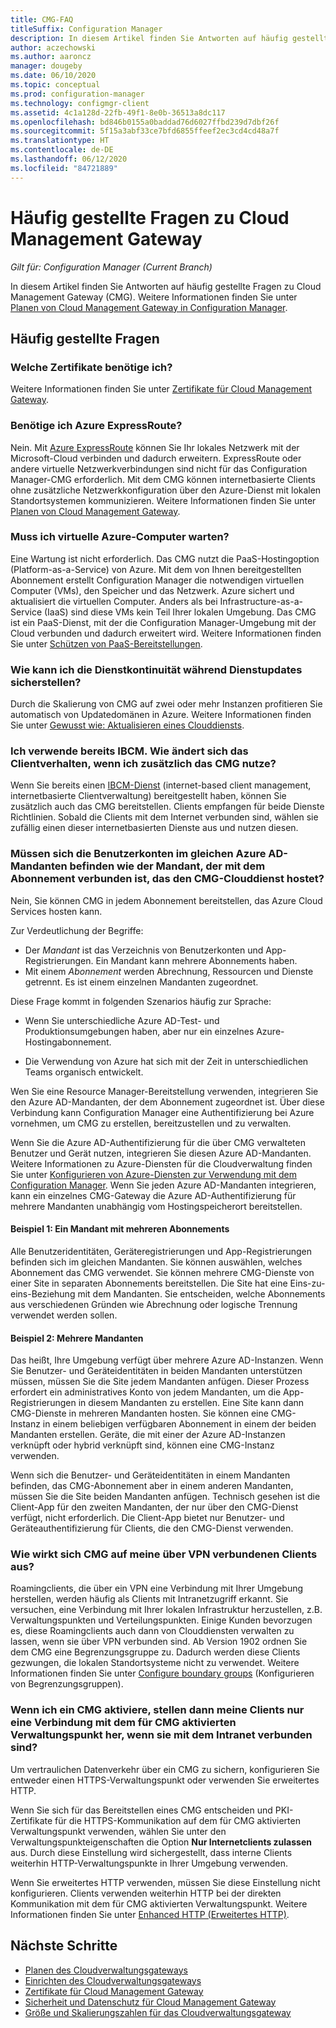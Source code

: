 ```yaml
---
title: CMG-FAQ
titleSuffix: Configuration Manager
description: In diesem Artikel finden Sie Antworten auf häufig gestellte Fragen zu Cloud Management Gateway.
author: aczechowski
ms.author: aaroncz
manager: dougeby
ms.date: 06/10/2020
ms.topic: conceptual
ms.prod: configuration-manager
ms.technology: configmgr-client
ms.assetid: 4c1a128d-22fb-49f1-8e0b-36513a8dc117
ms.openlocfilehash: bd846b0155a0baddad76d6027ffbd239d7dbf26f
ms.sourcegitcommit: 5f15a3abf33ce7bfd6855ffeef2ec3cd4cd48a7f
ms.translationtype: HT
ms.contentlocale: de-DE
ms.lasthandoff: 06/12/2020
ms.locfileid: "84721889"
---
```

# <a name="frequently-asked-questions-about-the-cloud-management-gateway"></a>Häufig gestellte Fragen zu Cloud Management Gateway

*Gilt für: Configuration Manager (Current Branch)*

In diesem Artikel finden Sie Antworten auf häufig gestellte Fragen zu Cloud Management Gateway (CMG). Weitere Informationen finden Sie unter [Planen von Cloud Management Gateway in Configuration Manager](plan-cloud-management-gateway.md).

## <a name="frequently-asked-questions"></a>Häufig gestellte Fragen

### <a name="what-certificates-do-i-need"></a>Welche Zertifikate benötige ich?

Weitere Informationen finden Sie unter [Zertifikate für Cloud Management Gateway](certificates-for-cloud-management-gateway.md).

### <a name="do-i-need-azure-expressroute"></a>Benötige ich Azure ExpressRoute?

Nein. Mit [Azure ExpressRoute](/azure/expressroute/expressroute-introduction) können Sie Ihr lokales Netzwerk mit der Microsoft-Cloud verbinden und dadurch erweitern. ExpressRoute oder andere virtuelle Netzwerkverbindungen sind nicht für das Configuration Manager-CMG erforderlich. Mit dem CMG können internetbasierte Clients ohne zusätzliche Netzwerkkonfiguration über den Azure-Dienst mit lokalen Standortsystemen kommunizieren. Weitere Informationen finden Sie unter [Planen von Cloud Management Gateway](plan-cloud-management-gateway.md).

<!-- SCCMDocs#1659 -->

### <a name="do-i-need-to-maintain-the-azure-virtual-machines"></a>Muss ich virtuelle Azure-Computer warten?

Eine Wartung ist nicht erforderlich. Das CMG nutzt die PaaS-Hostingoption (Platform-as-a-Service) von Azure. Mit dem von Ihnen bereitgestellten Abonnement erstellt Configuration Manager die notwendigen virtuellen Computer (VMs), den Speicher und das Netzwerk. Azure sichert und aktualisiert die virtuellen Computer. Anders als bei Infrastructure-as-a-Service (IaaS) sind diese VMs kein Teil Ihrer lokalen Umgebung. Das CMG ist ein PaaS-Dienst, mit der die Configuration Manager-Umgebung mit der Cloud verbunden und dadurch erweitert wird. Weitere Informationen finden Sie unter [Schützen von PaaS-Bereitstellungen](/azure/security/security-paas-deployments).

### <a name="how-can-i-ensure-service-continuity-during-service-updates"></a>Wie kann ich die Dienstkontinuität während Dienstupdates sicherstellen?

Durch die Skalierung von CMG auf zwei oder mehr Instanzen profitieren Sie automatisch von Updatedomänen in Azure. Weitere Informationen finden Sie unter [Gewusst wie: Aktualisieren eines Clouddiensts](/azure/cloud-services/cloud-services-update-azure-service).

### <a name="im-already-using-ibcm-if-i-add-cmg-how-do-clients-behave"></a>Ich verwende bereits IBCM. Wie ändert sich das Clientverhalten, wenn ich zusätzlich das CMG nutze?

Wenn Sie bereits einen [IBCM-Dienst](../plan-internet-based-client-management.md) (internet-based client management, internetbasierte Clientverwaltung) bereitgestellt haben, können Sie zusätzlich auch das CMG bereitstellen. Clients empfangen für beide Dienste Richtlinien. Sobald die Clients mit dem Internet verbunden sind, wählen sie zufällig einen dieser internetbasierten Dienste aus und nutzen diesen.

### <a name="do-the-user-accounts-have-to-be-in-the-same-azure-ad-tenant-as-the-tenant-associated-with-the-subscription-that-hosts-the-cmg-cloud-service"></a><a name="bkmk_tenant"></a> Müssen sich die Benutzerkonten im gleichen Azure AD-Mandanten befinden wie der Mandant, der mit dem Abonnement verbunden ist, das den CMG-Clouddienst hostet?
<!--SCCMDocs-pr issue #2873-->
Nein, Sie können CMG in jedem Abonnement bereitstellen, das Azure Cloud Services hosten kann.

Zur Verdeutlichung der Begriffe:

- Der _Mandant_ ist das Verzeichnis von Benutzerkonten und App-Registrierungen. Ein Mandant kann mehrere Abonnements haben.
- Mit einem _Abonnement_ werden Abrechnung, Ressourcen und Dienste getrennt. Es ist einem einzelnen Mandanten zugeordnet.

Diese Frage kommt in folgenden Szenarios häufig zur Sprache:  

- Wenn Sie unterschiedliche Azure AD-Test- und Produktionsumgebungen haben, aber nur ein einzelnes Azure-Hostingabonnement.

- Die Verwendung von Azure hat sich mit der Zeit in unterschiedlichen Teams organisch entwickelt.

Wen Sie eine Resource Manager-Bereitstellung verwenden, integrieren Sie den Azure AD-Mandanten, der dem Abonnement zugeordnet ist. Über diese Verbindung kann Configuration Manager eine Authentifizierung bei Azure vornehmen, um CMG zu erstellen, bereitzustellen und zu verwalten.  

Wenn Sie die Azure AD-Authentifizierung für die über CMG verwalteten Benutzer und Gerät nutzen, integrieren Sie diesen Azure AD-Mandanten. Weitere Informationen zu Azure-Diensten für die Cloudverwaltung finden Sie unter [Konfigurieren von Azure-Diensten zur Verwendung mit dem Configuration Manager](../../../servers/deploy/configure/azure-services-wizard.md). Wenn Sie jeden Azure AD-Mandanten integrieren, kann ein einzelnes CMG-Gateway die Azure AD-Authentifizierung für mehrere Mandanten unabhängig vom Hostingspeicherort bereitstellen.

#### <a name="example-1-one-tenant-with-multiple-subscriptions"></a>Beispiel 1: Ein Mandant mit mehreren Abonnements

Alle Benutzeridentitäten, Geräteregistrierungen und App-Registrierungen befinden sich im gleichen Mandanten. Sie können auswählen, welches Abonnement das CMG verwendet. Sie können mehrere CMG-Dienste von einer Site in separaten Abonnements bereitstellen. Die Site hat eine Eins-zu-eins-Beziehung mit dem Mandanten. Sie entscheiden, welche Abonnements aus verschiedenen Gründen wie Abrechnung oder logische Trennung verwendet werden sollen.

#### <a name="example-2-multiple-tenants"></a>Beispiel 2: Mehrere Mandanten

Das heißt, Ihre Umgebung verfügt über mehrere Azure AD-Instanzen. Wenn Sie Benutzer- und Geräteidentitäten in beiden Mandanten unterstützen müssen, müssen Sie die Site jedem Mandanten anfügen. Dieser Prozess erfordert ein administratives Konto von jedem Mandanten, um die App-Registrierungen in diesem Mandanten zu erstellen. Eine Site kann dann CMG-Dienste in mehreren Mandanten hosten. Sie können eine CMG-Instanz in einem beliebigen verfügbaren Abonnement in einem der beiden Mandanten erstellen. Geräte, die mit einer der Azure AD-Instanzen verknüpft oder hybrid verknüpft sind, können eine CMG-Instanz verwenden.

Wenn sich die Benutzer- und Geräteidentitäten in einem Mandanten befinden, das CMG-Abonnement aber in einem anderen Mandanten, müssen Sie die Site beiden Mandanten anfügen. Technisch gesehen ist die Client-App für den zweiten Mandanten, der nur über den CMG-Dienst verfügt, nicht erforderlich. Die Client-App bietet nur Benutzer- und Geräteauthentifizierung für Clients, die den CMG-Dienst verwenden.<!-- SCCMDocs#1902 -->

### <a name="how-does-cmg-affect-my-clients-connected-via-vpn"></a>Wie wirkt sich CMG auf meine über VPN verbundenen Clients aus?

Roamingclients, die über ein VPN eine Verbindung mit Ihrer Umgebung herstellen, werden häufig als Clients mit Intranetzugriff erkannt. Sie versuchen, eine Verbindung mit Ihrer lokalen Infrastruktur herzustellen, z.B. Verwaltungspunkten und Verteilungspunkten. Einige Kunden bevorzugen es, diese Roamingclients auch dann von Clouddiensten verwalten zu lassen, wenn sie über VPN verbunden sind. Ab Version 1902 ordnen Sie dem CMG eine Begrenzungsgruppe zu. Dadurch werden diese Clients gezwungen, die lokalen Standortsysteme nicht zu verwendet. Weitere Informationen finden Sie unter [Configure boundary groups](setup-cloud-management-gateway.md#configure-boundary-groups) (Konfigurieren von Begrenzungsgruppen).

### <a name="if-i-enable-a-cmg-will-my-clients-only-connect-to-the-cmg-enabled-management-point-when-theyre-connected-to-the-intranet"></a>Wenn ich ein CMG aktiviere, stellen dann meine Clients nur eine Verbindung mit dem für CMG aktivierten Verwaltungspunkt her, wenn sie mit dem Intranet verbunden sind?

Um vertraulichen Datenverkehr über ein CMG zu sichern, konfigurieren Sie entweder einen HTTPS-Verwaltungspunkt oder verwenden Sie erweitertes HTTP.

Wenn Sie sich für das Bereitstellen eines CMG entscheiden und PKI-Zertifikate für die HTTPS-Kommunikation auf dem für CMG aktivierten Verwaltungspunkt verwenden, wählen Sie unter den Verwaltungspunkteigenschaften die Option **Nur Internetclients zulassen** aus. Durch diese Einstellung wird sichergestellt, dass interne Clients weiterhin HTTP-Verwaltungspunkte in Ihrer Umgebung verwenden.

Wenn Sie erweitertes HTTP verwenden, müssen Sie diese Einstellung nicht konfigurieren. Clients verwenden weiterhin HTTP bei der direkten Kommunikation mit dem für CMG aktivierten Verwaltungspunkt. Weitere Informationen finden Sie unter [Enhanced HTTP (Erweitertes HTTP)](../../../plan-design/hierarchy/enhanced-http.md).

## <a name="next-steps"></a>Nächste Schritte

- [Planen des Cloudverwaltungsgateways](plan-cloud-management-gateway.md)
- [Einrichten des Cloudverwaltungsgateways](setup-cloud-management-gateway.md)
- [Zertifikate für Cloud Management Gateway](certificates-for-cloud-management-gateway.md)
- [Sicherheit und Datenschutz für Cloud Management Gateway](security-and-privacy-for-cloud-management-gateway.md)
- [Größe und Skalierungszahlen für das Cloudverwaltungsgateway](../../../plan-design/configs/size-and-scale-numbers.md#bkmk_cmg)

